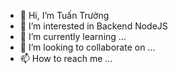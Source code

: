- 👋 Hi, I’m Tuấn Trường
- 👀 I’m interested in Backend NodeJS
- 🌱 I’m currently learning ...
- 💞️ I’m looking to collaborate on ...
- 📫 How to reach me ...

<!---
trantuantruong/trantuantruong is a ✨ special ✨ repository because its `README.md` (this file) appears on your GitHub profile.
You can click the Preview link to take a look at your changes.
--->
